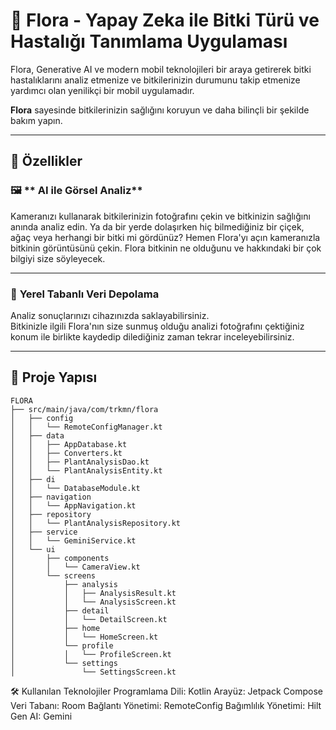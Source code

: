 # 🌱 Flora - Yapay Zeka ile Bitki Türü ve Hastalığı Tanımlama Uygulaması

Flora, Generative AI ve modern mobil teknolojileri bir araya getirerek bitki hastalıklarını analiz etmenize ve bitkilerinizin durumunu takip etmenize yardımcı olan yenilikçi bir mobil uygulamadır. 

**Flora** sayesinde bitkilerinizin sağlığını koruyun ve daha bilinçli bir şekilde bakım yapın.

---

## 🚀 Özellikler

### 🖼️ ** AI ile Görsel Analiz**
Kameranızı kullanarak bitkilerinizin fotoğrafını çekin ve bitkinizin sağlığını anında analiz edin.
Ya da bir yerde dolaşırken hiç bilmediğiniz  bir çiçek, ağaç veya herhangi bir bitki mi gördünüz? Hemen Flora'yı açın kameranızla bitkinin görüntüsünü çekin. Flora bitkinin ne olduğunu ve hakkındaki bir çok bilgiyi size söyleyecek.

---

### 📂 **Yerel Tabanlı Veri Depolama**
Analiz sonuçlarınızı cihazınızda saklayabilirsiniz.  
Bitkinizle ilgili Flora'nın size sunmuş olduğu analizi fotoğrafını çektiğiniz konum ile birlikte kaydedip dilediğiniz zaman tekrar inceleyebilirsiniz.

---

## 📂 Proje Yapısı

```plaintext
FLORA
├── src/main/java/com/trkmn/flora
│   ├── config
│   │   └── RemoteConfigManager.kt
│   ├── data
│   │   ├── AppDatabase.kt
│   │   ├── Converters.kt
│   │   ├── PlantAnalysisDao.kt
│   │   └── PlantAnalysisEntity.kt
│   ├── di
│   │   └── DatabaseModule.kt
│   ├── navigation
│   │   └── AppNavigation.kt
│   ├── repository
│   │   └── PlantAnalysisRepository.kt
│   ├── service
│   │   └── GeminiService.kt
│   └── ui
│       ├── components
│       │   └── CameraView.kt
│       └── screens
│           ├── analysis
│           │   ├── AnalysisResult.kt
│           │   └── AnalysisScreen.kt
│           ├── detail
│           │   └── DetailScreen.kt
│           ├── home
│           │   └── HomeScreen.kt
│           └── profile
│           │   └── ProfileScreen.kt
│           └── settings
│               └── SettingsScreen.kt
```
🛠️ Kullanılan Teknolojiler
Programlama Dili: Kotlin
Arayüz: Jetpack Compose
Veri Tabanı: Room
Bağlantı Yönetimi: RemoteConfig
Bağımlılık Yönetimi: Hilt
Gen AI: Gemini 

